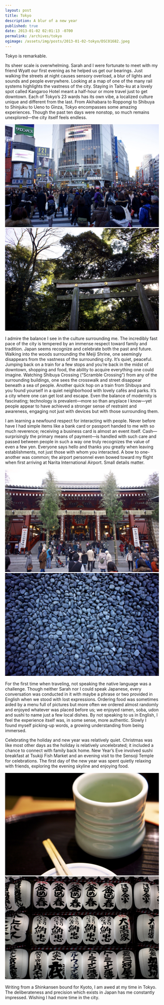 ```yaml
---
layout: post
title: Tokyo
description: A blur of a new year
published: true
date: 2013-01-02 02:01:13 -0700
permalink: /archives/tokyo
ogimage: /assets/img/posts/2013-01-02-tokyo/DSC01682.jpeg
---
```

Tokyo is remarkable.

Its sheer scale is overwhelming. Sarah and I were fortunate to meet with my friend Wyatt our first evening as he helped us get our bearings. Just walking the streets at night causes sensory overload, a blur of lights and sounds and people everywhere. Looking at a map of one of the many rail systems highlights the vastness of the city. Staying in Taito-ku at a lovely spot called Kangaroo Hotel meant a half-hour or more travel just to get downtown. Each of Tokyo’s 23 wards has its own vibe, a localized culture unique and different from the last. From Akihabara to Roppongi to Shibuya to Shinjuku to Ueno to Ginza, Tokyo encompasses some amazing experiences. Though the past ten days were nonstop, so much remains unexplored—the city itself feels endless.

![Shibuya Crossing][1]
![Meiji Shrine][2]

I admire the balance I see in the culture surrounding me. The incredibly fast pace of the city is tempered by an immense respect toward family and tradition. Japan seems recognize and celebrate both the past and future. Walking into the woods surrounding the Meiji Shrine, one seemingly disappears from the vastness of the surrounding city. It’s quiet, peaceful. Jumping back on a train for a few stops and you’re back in the midst of downtown, shopping and food, the ability to acquire everything one could imagine. Watching Shibuya Crossing (“Scramble Crossing”) from any of the surrounding buildings, one sees the crosswalk and street disappear beneath a sea of people. Another quick hop on a train from Shibuya and you found yourself in a quiet neighborhood with lovely cafés and parks. It’s a city where one can get lost and escape. Even the balance of modernity is fascinating; technology is prevalent—more so than anyplace I know—yet people appear to have achieved a stronger sense of restraint and awareness, engaging not just with devices but with those surrounding them.

I am learning a newfound respect for interacting with people. Never before have I had simple items like a bank card or passport handed to me with so much reverence; receiving a business card is almost an event itself. Cash—surprisingly the primary means of payment—is handled with such care and passed between people in such a way one truly recognizes the value of even a few yen. Everyone says hello and thanks you greatly when leaving establishments, not just those with whom you interacted. A bow to one-another was common; the airport personnel even bowed toward my flight when first arriving at Narita International Airport. Small details matter.

![Sensoji Temple][3]
![Sensoji Temple rocks][4]

For the first time when traveling, not speaking the native language was a challenge. Though neither Sarah nor I could speak Japanese, every conversation was conducted in it with maybe a phrase or two provided in English when we stood with lost expressions. Ordering food was sometimes aided by a menu full of pictures but more often we ordered almost randomly and enjoyed whatever was placed before us; we enjoyed ramen, soba, udon and sushi to name just a few local dishes. By not speaking to us in English, I feel the experience itself was, in some sense, more authentic. Slowly I found myself picking-up words, a growing understanding from being immersed.

Celebrating the holiday and new year was relatively quiet. Christmas was like most other days as the holiday is relatively uncelebrated; it included a chance to connect with family back home. New Year’s Eve involved sushi breakfast at Tsukiji Fish Market and an evening visit to the Sensoji Temple for celebrations. The first day of the new year was spent quietly relaxing with friends, exploring the evening skyline and enjoying food.

![Tsukiji Fish Market for sushi breakfast][5]
![Sensoji Temple decorations on New Year’s Eve][6]

Writing from a Shinkansen bound for Kyoto, I am awed at my time in Tokyo. The deliberateness and precision which exists in Japan has me constantly impressed. Wishing I had more time in the city.

[1]: /assets/img/posts/2013-01-02-tokyo/DSC01594.jpeg
[2]: /assets/img/posts/2013-01-02-tokyo/DSC01607.jpeg
[3]: /assets/img/posts/2013-01-02-tokyo/DSC01660.jpeg
[4]: /assets/img/posts/2013-01-02-tokyo/DSC01682.jpeg
[5]: /assets/img/posts/2013-01-02-tokyo/DSC01708.jpeg
[6]: /assets/img/posts/2013-01-02-tokyo/DSC01740.jpeg
